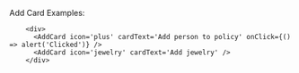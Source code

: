 Add Card Examples:

```example
    <div>
      <AddCard icon='plus' cardText='Add person to policy' onClick={() => alert('Clicked')} />
      <AddCard icon='jewelry' cardText='Add jewelry' />
    </div>
```
